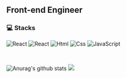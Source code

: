 ## Front-end Engineer 
  
### 💻 Stacks 

<img alt="React" src ="https://img.shields.io/badge/React-E34F26.svg?&style=for-the-badge&logo=REACT&logoColor=white"/></a>
<img alt="React" src ="https://img.shields.io/badge/ReactNative-E34F26.svg?&style=for-the-badge&logo=REACT&logoColor=white"/></a>
<img alt="Html" src ="https://img.shields.io/badge/HTML5-E34F26.svg?&style=for-the-badge&logo=HTML5&logoColor=white"/></a>
<img alt="Css" src ="https://img.shields.io/badge/CSS3-1572B6.svg?&style=for-the-badge&logo=CSS3&logoColor=white"/></a>
<img alt="JavaScript" src ="https://img.shields.io/badge/JavaScriipt-F7DF1E.svg?&style=for-the-badge&logo=JavaScript&logoColor=black"/></a>

<br>

![Anurag's github stats](https://github-readme-stats.vercel.app/api?username=0909oje&show_icons=true&theme=tokyonight)
<img src="http://mazassumnida.wtf/api/v2/generate_badge?boj=0909oje">


